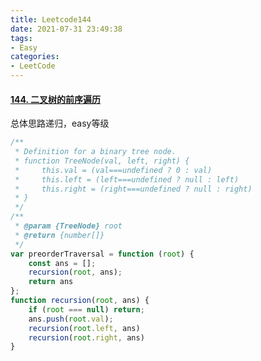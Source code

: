 ```yaml
---
title: Leetcode144
date: 2021-07-31 23:49:38
tags:
- Easy
categories:
- LeetCode 
---
```


#### [144. 二叉树的前序遍历](https://leetcode-cn.com/problems/binary-tree-preorder-traversal/)

总体思路递归，easy等级

```js
/**
 * Definition for a binary tree node.
 * function TreeNode(val, left, right) {
 *     this.val = (val===undefined ? 0 : val)
 *     this.left = (left===undefined ? null : left)
 *     this.right = (right===undefined ? null : right)
 * }
 */
/**
 * @param {TreeNode} root
 * @return {number[]}
 */
var preorderTraversal = function (root) {
    const ans = [];
    recursion(root, ans);
    return ans
};
function recursion(root, ans) {
    if (root === null) return;
    ans.push(root.val);
    recursion(root.left, ans)
    recursion(root.right, ans)
}
```

